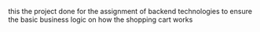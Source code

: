 this the project done for the assignment of backend technologies to ensure the basic business logic on how the shopping cart works
